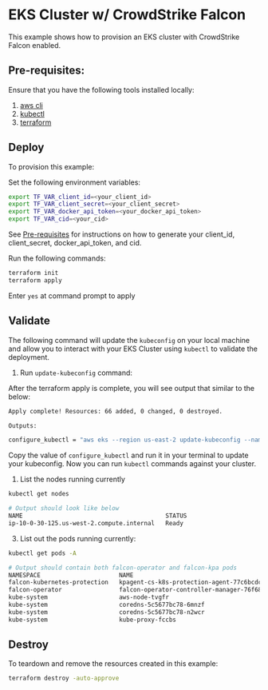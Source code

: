 # EKS Cluster w/ CrowdStrike Falcon

This example shows how to provision an EKS cluster with CrowdStrike Falcon enabled.

## Pre-requisites:

Ensure that you have the following tools installed locally:

1. [aws cli](https://docs.aws.amazon.com/cli/latest/userguide/install-cliv2.html)
2. [kubectl](https://Kubernetes.io/docs/tasks/tools/)
3. [terraform](https://learn.hashicorp.com/tutorials/terraform/install-cli)

## Deploy

To provision this example:

Set the following environment variables:

```sh
export TF_VAR_client_id=<your_client_id>
export TF_VAR_client_secret=<your_client_secret>
export TF_VAR_docker_api_token=<your_docker_api_token>
export TF_VAR_cid=<your_cid>
```

See [Pre-requisites](../../README.md#pre-requisites) for instructions on how to generate your client_id, client_secret, docker_api_token, and cid.

Run the following commands:

```sh
terraform init
terraform apply
```

Enter `yes` at command prompt to apply

## Validate

The following command will update the `kubeconfig` on your local machine and allow you to interact with your EKS Cluster using `kubectl` to validate the deployment.

1. Run `update-kubeconfig` command:

After the terraform apply is complete, you will see output that similar to the below:

```sh
Apply complete! Resources: 66 added, 0 changed, 0 destroyed.

Outputs:

configure_kubectl = "aws eks --region us-east-2 update-kubeconfig --name aws-eks-blueprint-example"
```

Copy the value of `configure_kubectl` and run it in your terminal to update your kubeconfig. Now you can run `kubectl` commands against your cluster.


1. List the nodes running currently

```sh
kubectl get nodes

# Output should look like below
NAME                                        STATUS                        ROLES    AGE     VERSION
ip-10-0-30-125.us-west-2.compute.internal   Ready                         <none>   2m19s   v1.22.9-eks-810597c
```

3. List out the pods running currently:

```sh
kubectl get pods -A

# Output should contain both falcon-operator and falcon-kpa pods
NAMESPACE                      NAME                                                  READY   STATUS    RESTARTS   AGE
falcon-kubernetes-protection   kpagent-cs-k8s-protection-agent-77c6bcdcdf-bg2cj      1/1     Running   0          12s
falcon-operator                falcon-operator-controller-manager-76f688b855-p66lx   1/1     Running   0          9m52s
kube-system                    aws-node-tvgfr                                        1/1     Running   0          8m26s
kube-system                    coredns-5c5677bc78-6mnzf                              1/1     Running   0          13m
kube-system                    coredns-5c5677bc78-n2wcr                              1/1     Running   0          13m
kube-system                    kube-proxy-fccbs                                      1/1     Running   0          8m26s
```

## Destroy

To teardown and remove the resources created in this example:

```sh
terraform destroy -auto-approve
```
